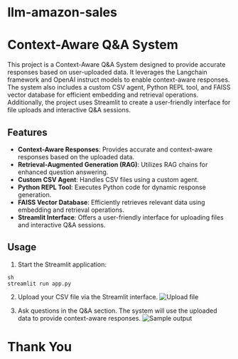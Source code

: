 # llm-amazon-sales

# Context-Aware Q&A System

This project is a Context-Aware Q&A System designed to provide accurate responses based on user-uploaded data. It leverages the Langchain framework and OpenAI instruct models to enable context-aware responses. The system also includes a custom CSV agent, Python REPL tool, and FAISS vector database for efficient embedding and retrieval operations. Additionally, the project uses Streamlit to create a user-friendly interface for file uploads and interactive Q&A sessions.

## Features

- **Context-Aware Responses**: Provides accurate and context-aware responses based on the uploaded data.
- **Retrieval-Augmented Generation (RAG)**: Utilizes RAG chains for enhanced question answering.
- **Custom CSV Agent**: Handles CSV files using a custom agent.
- **Python REPL Tool**: Executes Python code for dynamic response generation.
- **FAISS Vector Database**: Efficiently retrieves relevant data using embedding and retrieval operations.
- **Streamlit Interface**: Offers a user-friendly interface for uploading files and interactive Q&A sessions.


## Usage
1. Start the Streamlit application:

```
sh
streamlit run app.py
```

2. Upload your CSV file via the Streamlit interface.
![Upload file](https://github.com/shubhamtamhane/llm-amazon-sales/blob/main/images/upload_file.jpg "Upload file")


3. Ask questions in the Q&A section. The system will use the uploaded data to provide context-aware responses.
 ![Sample output](https://github.com/shubhamtamhane/llm-amazon-sales/blob/main/images/sample_pic.jpg "Sample output")

# Thank You
